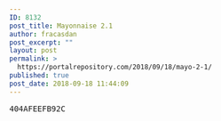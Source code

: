 ```yaml
---
ID: 8132
post_title: Mayonnaise 2.1
author: fracasdan
post_excerpt: ""
layout: post
permalink: >
  https://portalrepository.com/2018/09/18/mayo-2-1/
published: true
post_date: 2018-09-18 11:44:09
---
```

<pre>404AFEEFB92C</pre>